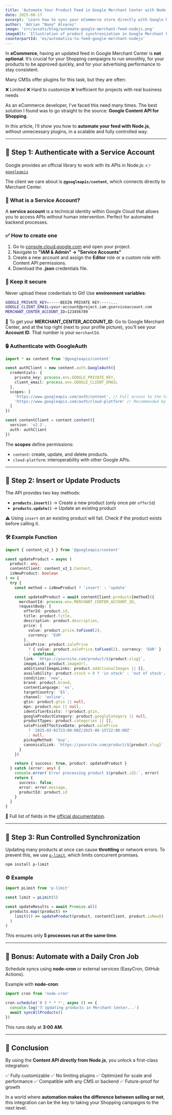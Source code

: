 ```yaml
---
title: 'Automate Your Product Feed in Google Merchant Center with Node.js'
date: 2025-08-17
excerpt: 'Learn how to sync your eCommerce store directly with Google Merchant Center using the Content API—no plugins, fully scalable.'
author: 'Adrian "Nano" Alvarez'
image: 'src/assets/blog/automate-google-merchant-feed-nodejs.png'
imageAlt: 'Illustration of product synchronization in Google Merchant Center'
counterpartId: 'es/automatiza-tu-feed-google-merchant-nodejs'
---
```


In **eCommerce**, having an updated feed in Google Merchant Center is **not optional**.
It’s crucial for your Shopping campaigns to run smoothly, for your products to be approved quickly, and for your advertising performance to stay consistent.

Many CMSs offer plugins for this task, but they are often:

❌ Limited
❌ Hard to customize
❌ Inefficient for projects with real business needs

As an eCommerce developer, I’ve faced this need many times.
The best solution I found was to go straight to the source: **Google Content API for Shopping**.

In this article, I’ll show you how to **automate your feed with Node.js**, without unnecessary plugins, in a scalable and fully controlled way.

---

## 🧱 Step 1: Authenticate with a Service Account

Google provides an official library to work with its APIs in Node.js: 👉 [`googleapis`](https://www.npmjs.com/package/googleapis)

The client we care about is **`@googleapis/content`**, which connects directly to Merchant Center.

### 🔑 What is a Service Account?

A **service account** is a technical identity within Google Cloud that allows you to access APIs without human intervention. Perfect for automated backend processes.

### ✅ How to create one

1. Go to [console.cloud.google.com](https://console.cloud.google.com) and open your project.
2. Navigate to **"IAM & Admin" → "Service Accounts"**
3. Create a new account and assign the **Editor** role or a custom role with Content API permissions.
4. Download the **.json** credentials file.

### 🔐 Keep it secure

Never upload these credentials to Git!
Use **environment variables**:

```bash
GOOGLE_PRIVATE_KEY=-----BEGIN PRIVATE KEY-----...
GOOGLE_CLIENT_EMAIL=your-account@project.iam.gserviceaccount.com
MERCHANT_CENTER_ACCOUNT_ID=123456789
```

📌 To get your **MERCHANT_CENTER_ACCOUNT_ID**:
Go to Google Merchant Center, and at the top right (next to your profile picture), you’ll see your **Account ID**. That number is your `merchantId`.

### 🔒 Authenticate with GoogleAuth

```ts
import * as content from '@googleapis/content'

const authClient = new content.auth.GoogleAuth({
  credentials: {
    private_key: process.env.GOOGLE_PRIVATE_KEY,
    client_email: process.env.GOOGLE_CLIENT_EMAIL
  },
  scopes: [
    'https://www.googleapis.com/auth/content', // Full access to the Content API
    'https://www.googleapis.com/auth/cloud-platform' // Recommended by Google
  ]
})

const contentClient = content.content({
  version: 'v2.1',
  auth: authClient
})
```

The **scopes** define permissions:

- `content`: create, update, and delete products.
- `cloud-platform`: interoperability with other Google APIs.

---

## 🧩 Step 2: Insert or Update Products

The API provides two key methods:

- **`products.insert()`** → Create a new product (only once per `offerId`)
- **`products.update()`** → Update an existing product

⚠️ Using `insert` on an existing product will fail. Check if the product exists before calling it.

### 🛠️ Example Function

```ts
import { content_v2_1 } from '@googleapis/content'

const updateProduct = async (
  product: any,
  contentClient: content_v2_1.Content,
  isNewProduct: boolean
) => {
  try {
    const method = isNewProduct ? 'insert' : 'update'

    const updatedProduct = await contentClient.products[method]({
      merchantId: process.env.MERCHANT_CENTER_ACCOUNT_ID,
      requestBody: {
        offerId: product.id,
        title: product.title,
        description: product.description,
        price: {
          value: product.price.toFixed(2),
          currency: 'EUR'
        },
        salePrice: product.salePrice
          ? { value: product.salePrice.toFixed(2), currency: 'EUR' }
          : undefined,
        link: `https://yoursite.com/product/${product.slug}`,
        imageLink: product.imageUrl,
        additionalImageLinks: product.additionalImages || [],
        availability: product.stock > 0 ? 'in stock' : 'out of stock',
        condition: 'new',
        brand: product.brand,
        contentLanguage: 'es',
        targetCountry: 'ES',
        channel: 'online',
        gtin: product.gtin || null,
        mpn: product.mpn || null,
        identifierExists: !!product.gtin,
        googleProductCategory: product.googleCategory || null,
        productTypes: product.categories || [],
        salePriceEffectiveDate: product.salePrice
          ? '2025-03-01T23:00:00Z/2025-06-15T22:00:00Z'
          : null,
        pickupMethod: 'buy',
        canonicalLink: `https://yoursite.com/product/${product.slug}`
      }
    })

    return { success: true, product: updatedProduct }
  } catch (error: any) {
    console.error(`Error processing product ${product.id}:`, error)
    return {
      success: false,
      error: error.message,
      productId: product.id
    }
  }
}
```

📘 Full list of fields in the [official documentation](https://support.google.com/merchants/answer/7052112).

---

## 🔁 Step 3: Run Controlled Synchronization

Updating many products at once can cause **throttling** or network errors.
To prevent this, we use [`p-limit`](https://www.npmjs.com/package/p-limit), which limits concurrent promises.

```bash
npm install p-limit
```

### ⚙️ Example

```ts
import pLimit from 'p-limit'

const limit = pLimit(5)

const updateResults = await Promise.all(
  products.map((product) =>
    limit(() => updateProduct(product, contentClient, product.isNew))
  )
)
```

This ensures only **5 processes run at the same time**.

---

## 🎁 Bonus: Automate with a Daily Cron Job

Schedule syncs using **node-cron** or external services (EasyCron, GitHub Actions).

Example with **node-cron**:

```ts
import cron from 'node-cron'

cron.schedule('0 3 * * *', async () => {
  console.log('⏰ Updating products in Merchant Center...')
  await syncAllProducts()
})
```

This runs daily at **3:00 AM**.

---

## 🚀 Conclusion

By using the **Content API directly from Node.js**, you unlock a first-class integration:

✅ Fully customizable
✅ No limiting plugins
✅ Optimized for scale and performance
✅ Compatible with any CMS or backend
✅ Future-proof for growth

In a world where **automation makes the difference between selling or not**, this integration can be the key to taking your Shopping campaigns to the next level.
